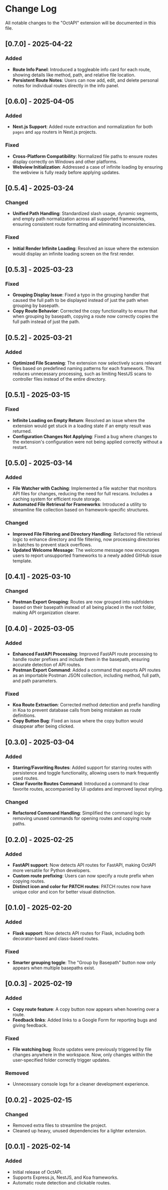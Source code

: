 # Change Log

All notable changes to the "OctAPI" extension will be documented in this file.

## [0.7.0] - 2025-04-22 
### Added  
- **Route Info Panel**: Introduced a toggleable info card for each route, showing details like method, path, and relative file location.  
- **Persistent Route Notes**: Users can now add, edit, and delete personal notes for individual routes directly in the info panel.  

## [0.6.0] - 2025-04-05  
### Added  
- **Next.js Support**: Added route extraction and normalization for both `pages` and `app` routers in Next.js projects.  

### Fixed  
- **Cross-Platform Compatibility**: Normalized file paths to ensure routes display correctly on Windows and other platforms.  
- **Webview Initialization**: Addressed a case of infinite loading by ensuring the webview is fully ready before applying updates.  

## [0.5.4] - 2025-03-24 
### Changed  
- **Unified Path Handling**: Standardized slash usage, dynamic segments, and empty path normalization across all supported frameworks, ensuring consistent route formatting and eliminating inconsistencies.  

### Fixed
- **Initial Render Infinite Loading**: Resolved an issue where the extension would display an infinite loading screen on the first render.

## [0.5.3] - 2025-03-23 
### Fixed 
- **Grouping Display Issue**: Fixed a typo in the grouping handler that caused the full path to be displayed instead of just the path when grouping by basepath.  
- **Copy Route Behavior**: Corrected the copy functionality to ensure that when grouping by basepath, copying a route now correctly copies the full path instead of just the path.  

## [0.5.2] - 2025-03-21
### Added  
- **Optimized File Scanning**: The extension now selectively scans relevant files based on predefined naming patterns for each framework. This reduces unnecessary processing, such as limiting NestJS scans to controller files instead of the entire directory.

## [0.5.1] - 2025-03-15  
### Fixed  
- **Infinite Loading on Empty Return**: Resolved an issue where the extension would get stuck in a loading state if an empty result was returned.  
- **Configuration Changes Not Applying**: Fixed a bug where changes to the extension's configuration were not being applied correctly without a restart.  

## [0.5.0] - 2025-03-14  
### Added  
- **File Watcher with Caching**: Implemented a file watcher that monitors API files for changes, reducing the need for full rescans. Includes a caching system for efficient route storage.  
- **Automated File Retrieval for Frameworks**: Introduced a utility to streamline file collection based on framework-specific structures.  

### Changed  
- **Improved File Filtering and Directory Handling**: Refactored file retrieval logic to enhance directory and file filtering, now processing directories in batches to prevent stack overflows.  
- **Updated Welcome Message**: The welcome message now encourages users to report unsupported frameworks to a newly added GitHub issue template.   

## [0.4.1] - 2025-03-10  
### Changed  
- **Postman Export Grouping**: Routes are now grouped into subfolders based on their basepath instead of all being placed in the root folder, making API organization clearer.

## [0.4.0] - 2025-03-05
### Added
- **Enhanced FastAPI Processing**: Improved FastAPI route processing to handle router prefixes and include them in the basepath, ensuring accurate detection of API routes.
- **Postman Export Command**: Added a command that exports API routes as an importable Postman JSON collection, including method, full path, and path parameters.

### Fixed
- **Koa Route Extraction**: Corrected method detection and prefix handling in Koa to prevent database calls from being mistaken as route definitions.
- **Copy Button Bug**: Fixed an issue where the copy button would disappear after being clicked.

## [0.3.0] - 2025-03-04
### Added
- **Starring/Favoriting Routes**: Added support for starring routes with persistence and toggle functionality, allowing users to mark frequently used routes.
- **Clear Favorite Routes Command**: Introduced a command to clear favorite routes, accompanied by UI updates and improved layout styling.

### Changed
- **Refactored Command Handling**: Simplified the command logic by removing unused commands for opening routes and copying route paths.

## [0.2.0] - 2025-02-25
### Added
- **FastAPI support**: Now detects API routes for FastAPI, making OctAPI more versatile for Python developers.
- **Custom route prefixing**: Users can now specify a route prefix when copying routes.
- **Distinct icon and color for PATCH routes**: PATCH routes now have unique color and icon for better visual distinction.

## [0.1.0] - 2025-02-20
### Added
- **Flask support**: Now detects API routes for Flask, including both decorator-based and class-based routes.

### Fixed
- **Smarter grouping toggle**: The "Group by Basepath" button now only appears when multiple basepaths exist.

## [0.0.3] - 2025-02-19
### Added
- **Copy route feature**: A copy button now appears when hovering over a route.
- **Feedback links**: Added links to a Google Form for reporting bugs and giving feedback.

### Fixed
- **File watching bug**: Route updates were previously triggered by file changes anywhere in the workspace. Now, only changes within the user-specified folder correctly trigger updates.

### Removed
- Unnecessary console logs for a cleaner development experience.

## [0.0.2] - 2025-02-15
### Changed
- Removed extra files to streamline the project.
- Cleaned up heavy, unused dependencies for a lighter extension.

## [0.0.1] - 2025-02-14
### Added
- Initial release of OctAPI.
- Supports Express.js, NestJS, and Koa frameworks.
- Automatic route detection and clickable routes.
